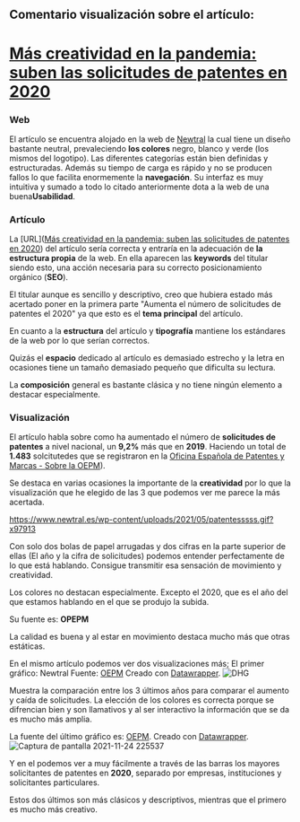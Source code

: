## Comentario visualización sobre el artículo:

# [Más creatividad en la pandemia: suben las solicitudes de patentes en 2020](https://www.newtral.es/creatividad-pandemia-aumenta-solicitudes-patentes/20210525/)

### Web

El artículo se encuentra alojado en la web de [Newtral](https://www.newtral.es/creatividad-pandemia-aumenta-solicitudes-patentes/20210525/) la cual tiene un diseño bastante neutral, prevaleciendo **los colores** negro, blanco y verde (los mismos del logotipo). Las diferentes  categorías están bien definidas y estructuradas. Además su tiempo de carga es rápido y no se producen fallos lo que facilita enormemente la **navegación**. Su interfaz es muy intuitiva y sumado a todo lo citado anteriormente dota a la web de una buena**Usabilidad**. 

### Artículo

La [URL]([Más creatividad en la pandemia: suben las solicitudes de patentes en 2020](https://www.newtral.es/creatividad-pandemia-aumenta-solicitudes-patentes/20210525/)) del artículo sería correcta y entraría en la adecuación de **la estructura propia** de la web. En ella aparecen las **keywords** del titular siendo esto, una acción necesaria para su correcto posicionamiento orgánico (**SEO**). 

El titular aunque es sencillo y descriptivo, creo que hubiera estado más acertado poner en la primera parte "Aumenta el número de solicitudes de patentes el 2020" ya que esto es el **tema principal** del artículo. 

En cuanto a la **estructura** del artículo y **tipografía** mantiene los estándares de la web por lo que serían correctos. 

Quizás el **espacio** dedicado al artículo es demasiado estrecho y la letra en ocasiones tiene un tamaño demasiado pequeño que dificulta su lectura. 

La **composición** general es bastante clásica y no tiene ningún elemento a destacar especialmente. 

### Visualización

El artículo habla sobre como ha aumentado el número de **solicitudes de patentes** a nivel nacional, un **9,2%** más que en **2019**. Haciendo un total de **1.483** solcitutedes que se registraron en la [Oficina Española de Patentes y Marcas - Sobre la OEPM](http://www.oepm.es/es/sobre_oepm/actividades_estadisticas/)).

Se destaca en varias ocasiones la importante de la **creatividad** por lo que la visualización que he elegido de las 3 que podemos ver me parece la más acertada. 

https://www.newtral.es/wp-content/uploads/2021/05/patentesssss.gif?x97913

Con solo dos bolas de papel arrugadas y dos cifras en la parte superior de ellas (El año y la cifra de solicitudes) podemos entender perfectamente de lo que está hablando. Consigue transmitir esa sensación de movimiento y creatividad. 

Los colores no destacan especialmente. Excepto el 2020, que es el año del que estamos hablando en el que se produjo la subida. 

Su fuente es: **OPEPM**

La calidad es buena y al estar en movimiento destaca mucho más que otras estáticas. 

En el mismo artículo podemos ver dos visualizaciones más; El primer gráfico: Newtral Fuente: [OEPM](http://www.oepm.es/es/sobre_oepm/actividades_estadisticas/) Creado con [Datawrapper](https://www.datawrapper.de/_/A9DMu).
![DHG](https://user-images.githubusercontent.com/94476300/143318601-c99c8ae2-1d14-4855-a829-c5315f2da383.png)

Muestra la comparación entre los 3 últimos años para comparar el aumento y caída de solicitudes. La elección de los colores es correcta porque se difrencian bien y son llamativos y al ser interactivo la información que se da es mucho más amplia. 

La fuente del último gráfico es: [OEPM](http://www.oepm.es/es/sobre_oepm/actividades_estadisticas/). Creado con [Datawrapper](https://www.datawrapper.de/_/USnwZ).
![Captura de pantalla 2021-11-24 225537](https://user-images.githubusercontent.com/94476300/143318564-4bec363a-a8d4-4327-b6ac-7b67748cd5ba.png)

Y en el podemos ver a muy fácilmente a través de las barras los mayores solicitantes de patentes en **2020**, separado por empresas, instituciones y solicitantes particulares. 

Estos dos últimos son más clásicos y descriptivos, mientras que el primero es mucho más creativo.  
